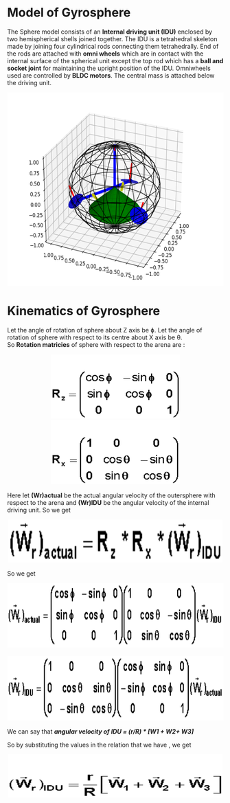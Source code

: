 # Model of Gyrosphere
The Sphere model consists of an **Internal driving unit (IDU)** enclosed by two hemispherical shells joined together. The IDU is a tetrahedral skeleton made by joining four cylindrical rods connecting them tetrahedrally. End of the rods are attached with **omni wheels** which are in contact with the internal surface of the spherical unit except the top rod which has a **ball and socket joint** for maintaining the upright position of the IDU. Omniwheels used are controlled by **BLDC motors**. The central mass is attached below the driving unit.
<p align="center">
 <img  width="600" height="450" src="https://github.com/naval-selvan-1214/kinematics_equation/blob/main/media/gyro_matplotlib-model.png"><br>
</p>

# Kinematics of Gyrosphere
Let the angle of rotation of sphere about Z axis be ɸ. Let the angle of rotation of sphere with respect to its centre about X axis be θ.<br>
So **Rotation matricies** of sphere with respect to the arena are : 

<p align="center">
 <img  width="300" height="150"  src="https://github.com/naval-selvan-1214/kinematics_equation/blob/main/media/z_rot_matrix.gif">
 <img  width="300" height="150"  src="https://github.com/naval-selvan-1214/kinematics_equation/blob/main/media/x_rot_matrix.gif"><br>
</p>

Here let **(Wr)actual**  be the actual angular velocity of the outersphere with respect to the arena and **(Wr)IDU**  be the angular velocity of the internal driving unit. So we get

<p align="center">
 <img  width="500" height="100" src="https://github.com/naval-selvan-1214/kinematics_equation/blob/main/media/formula.gif"><br>
</p>

So we get 
<p align="center">
 <img  width="650" height="150" src="https://github.com/naval-selvan-1214/kinematics_equation/blob/main/media/stp1.gif"><br><br>
 <img  width="650" height="150" src="https://github.com/naval-selvan-1214/kinematics_equation/blob/main/media/stp2.gif"><br>
</p>

We can say that   ***angular velocity of IDU = (r/R) * [W1 + W2+ W3]***  

So by substituting the values in the relation that we have , we get 

<p align="center">
 <img  width="500" height="100" src="https://github.com/naval-selvan-1214/kinematics_equation/blob/main/media/step3.gif"><br>
</p>
